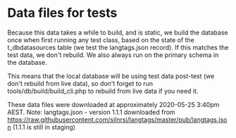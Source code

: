 # Data files for tests

Because this data takes a while to build, and is static, we build the database once when first running any test class, based on the state of the t_dbdatasources table (we test the langtags.json record). If this matches the test data, we don't rebuild. We also always run on the primary schema in the database.

This means that the local database will be using test data post-test (we don't rebuild from live data), so don't forget to run tools/db/build/build_cli.php to rebuild from live data if you need it.

These data files were downloaded at approximately 2020-05-25 3:40pm AEST.
Note: langtags.json - version 1.1.1 downloaded from https://raw.githubusercontent.com/silnrsi/langtags/master/pub/langtags.json (1.1.1 is still in staging)
